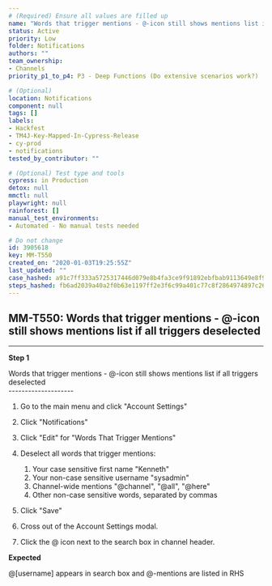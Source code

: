 ```yaml
---
# (Required) Ensure all values are filled up
name: "Words that trigger mentions - @-icon still shows mentions list if all triggers deselected"
status: Active
priority: Low
folder: Notifications
authors: ""
team_ownership: 
- Channels
priority_p1_to_p4: P3 - Deep Functions (Do extensive scenarios work?)

# (Optional)
location: Notifications
component: null
tags: []
labels: 
- Hackfest
- TM4J-Key-Mapped-In-Cypress-Release
- cy-prod
- notifications
tested_by_contributor: ""

# (Optional) Test type and tools
cypress: in Production
detox: null
mmctl: null
playwright: null
rainforest: []
manual_test_environments: 
- Automated - No manual tests needed

# Do not change
id: 3905618
key: MM-T550
created_on: "2020-01-03T19:25:55Z"
last_updated: ""
case_hashed: a91c7ff333a5725317446d079e8b4fa3ce9f91892ebfbab9113649e8f99d334fcf0f9c2f0a7aa35c4479ce58379a2b3c
steps_hashed: fb6ad2039a40a2f0b63e1197ff2e3f6c99a401c77c8f2864974897c268a4ee4a51a5c973fee4e0bf31effba380fe9a63
---
```


<!-- (Auto-generated) Based on frontmatter's "key" and "name" -->

## MM-T550: Words that trigger mentions - @-icon still shows mentions list if all triggers deselected

---

**Step 1**

Words that trigger mentions - @-icon still shows mentions list if all triggers deselected\
\--------------------

1. Go to the main menu and click "Account Settings"

2. Click "Notifications"

3. Click "Edit" for "Words That Trigger Mentions"

4. Deselect all words that trigger mentions:

   1. Your case sensitive first name "Kenneth"
   2. Your non-case sensitive username "sysadmin"
   3. Channel-wide mentions "@channel", "@all", "@here"
   4. Other non-case sensitive words, separated by commas

5. Click "Save"

6. Cross out of the Account Settings modal.

7. Click the @ icon next to the search box in channel header.

**Expected**

@\[username] appears in search box and @-mentions are listed in RHS
